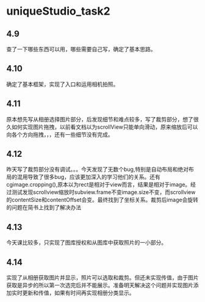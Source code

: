 # uniqueStudio_task2

## 4.9
查了一下哪些东西可以用，哪些需要自己写，确定了基本思路。

## 4.10
确定了基本框架，实现了入口和运用相机拍照。

## 4.11
原本想先写从相册选择图片部分，后发现细节和难点较多，写了裁剪部分，想了很久如何实现图片拖拽，以前看文档以为scrollView只能单向滑动，原来缩放后可以向各个方向拖拽，，，还有一些细节没有完成。

## 4.12
昨天写了裁剪部分没有调试。。。今天发现了无数个bug,特别是自动布局和绝对布局的混用导致了很多bug，应该更加深入的学习他们的关系。还有cgimage.cropping(),原本以为rect是相对于view而言，结果是相对于image。经过测试发现scrollview缩放时subview.frame不变image.size不变，而scrollview的contentSize和contentOffset会变。最终找到了坐标关系。裁剪后image会旋转的问题在简书上找到了解决办法

## 4.13
今天课比较多，只实现了图库授权和从图库中获取照片的一小部分。

## 4.14
实现了从相册获取图片并显示，照片可以选取和裁剪。但还未实现传值，由于图片获取是异步的所以第一次选完后并不能展示。准备明天解决这个问题并实现图片添加实时更新和传值，如果有时间再实现相册分类显示。